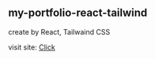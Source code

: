 ## my-portfolio-react-tailwind

create by React, Tailwaind CSS

visit site: [Click](https://chitipat-j-portfolio.pages.dev/)
